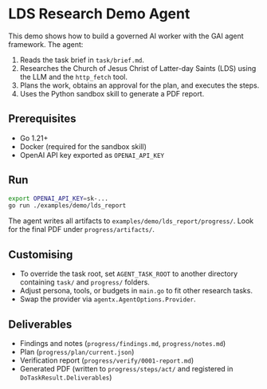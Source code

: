 # LDS Research Demo Agent

This demo shows how to build a governed AI worker with the GAI agent framework. The agent:

1. Reads the task brief in `task/brief.md`.
2. Researches the Church of Jesus Christ of Latter-day Saints (LDS) using the LLM and the `http_fetch` tool.
3. Plans the work, obtains an approval for the plan, and executes the steps.
4. Uses the Python sandbox skill to generate a PDF report.

## Prerequisites

- Go 1.21+
- Docker (required for the sandbox skill)
- OpenAI API key exported as `OPENAI_API_KEY`

## Run

```bash
export OPENAI_API_KEY=sk-...
go run ./examples/demo/lds_report
```

The agent writes all artifacts to `examples/demo/lds_report/progress/`. Look for the final PDF under `progress/artifacts/`.

## Customising

- To override the task root, set `AGENT_TASK_ROOT` to another directory containing `task/` and `progress/` folders.
- Adjust persona, tools, or budgets in `main.go` to fit other research tasks.
- Swap the provider via `agentx.AgentOptions.Provider`.

## Deliverables

- Findings and notes (`progress/findings.md`, `progress/notes.md`)
- Plan (`progress/plan/current.json`)
- Verification report (`progress/verify/0001-report.md`)
- Generated PDF (written to `progress/steps/act/` and registered in `DoTaskResult.Deliverables`)
